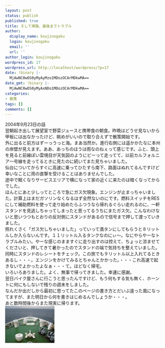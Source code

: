 ```yaml
---
layout: post
status: publish
published: true
title: そして帰路、最後までトラブル
author:
  display_name: koujinogaku
  login: koujinogaku
  email: ''
  url: ''
author_login: koujinogaku
wordpress_id: 17
wordpress_url: http://localhost/wordpress/?p=17
date: !binary |-
  MjAwNC0wOS0yMyAyMzo1MDozOCArMDkwMA==
date_gmt: !binary |-
  MjAwNC0wOS0yMyAxNDo1MDozOCArMDkwMA==
categories:
- 散策
tags: []
comments: []
---
```

<p>2004年9月23日の話<br />
翌朝起き出して展望室で野菜ジュースと携帯食の朝食。昨晩はどうせ見ないから甲板には出なかったけど、眺めがいいので取り合えずで散策開始です。<br />
外に出ると前方はずーっうっと海。まあ当然か。進行右側には遥かかたなに本州の岸壁が見えます。ああ、あっちのほうは雨なのねぇって感じです。ふと、頭上を見ると前線ぽい雲境目が天気図のようにビーって走ってて、以前カルフォルニア一号線を走ってるときに見たのに続いてまた見ちゃいました。<br />
仙台についてからすぐに高速に乗ってひたすら南下、路面はぬれてるんですけど幸いなことに雨の直撃を受けることはありませんでした。<br />
途中で眠くなりサービスエリアで横になって家の近くに来たのは暗くなってからでした。<br />
ほんとにあと少しってところで急にガス欠現象。エンジンが止まっちゃいました。計算上はまだガソリンなくなるはず全然ないのにです。燃料スイッチをRESにして補助燃料を使って走り始めたらふつうなら帰れるぐらい走れるのに、一軒スタンドを見逃しちゃってしまったと思ってるうちにまたガス欠。こんなわけないと思いつつもとおりの反対側にスタンドがあるので信号まで押して渡っていきました。<br />
照れくさく「ガス欠しちゃいました」っていって満タンにしてもらうと８リットルしか入らないんです。１１リットル入るタンクなのにぃ～。なにやらやーなトラブルみたい。やーな感じのまますぐに走り出すのは控えて、ちょっと涼ませてくださいと、押してきて暑かったのでスタンドの端で気持ちを整えていました。同時にスタンドのレシートをチェック。この旅でも９リットル以上入れてるときあるし・・・。エンジンをかけてみるとちゃんとかかった。・・・これ高速で起きないでよかったよなぁ・・・て。ほどなく帰宅。<br />
いろいろありました。よく、無事で帰ってきました。幸運に感謝。<br />
翌日バイク屋さんに行こうと思ったんですけど、もう何もする気も無く、ホーントに何にもしないで残りの週末をしました。<br />
なんだか出だしから最初に思ってたこのページの書き方とだいぶ違った風になってますが、また明日から何を書きはじめるんでしょうか・・・。<br />
あと数時間後からまた現実に帰ります。<br />
<img src="/blog/img/20040923.jpg" width="160" height="120" /></p>
